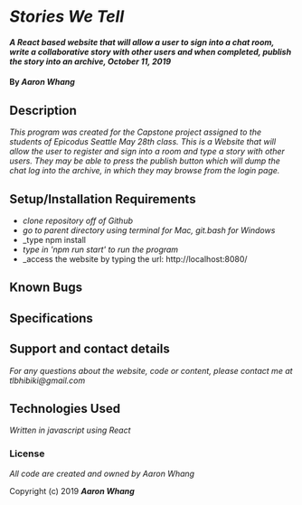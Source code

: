 # _Stories We Tell_

#### _A React based website that will allow a user to sign into a chat room, write a collaborative story with other users and when completed, publish the story into an archive, October 11, 2019_

#### By _**Aaron Whang**_

## Description

_This program was created for the Capstone project assigned to the students of Epicodus Seattle May 28th class. This is a Website that will allow the user to register and sign into a room and type a story with other users. They may be able to press the publish button which will dump the chat log into the archive, in which they may browse from the login page._

## Setup/Installation Requirements

* _clone repository off of Github_
* _go to parent directory using terminal for Mac, git.bash for Windows_
* _type npm install
* _type in 'npm run start' to run the program_
* _access the website by typing the url: http://localhost:8080/




## Known Bugs



## Specifications



## Support and contact details

_For any questions about the website, code or content, please contact me at tlbhibiki@gmail.com_

## Technologies Used

_Written in javascript using React_

### License

_All code are created and owned by Aaron Whang_

Copyright (c) 2019 **_Aaron Whang_**
